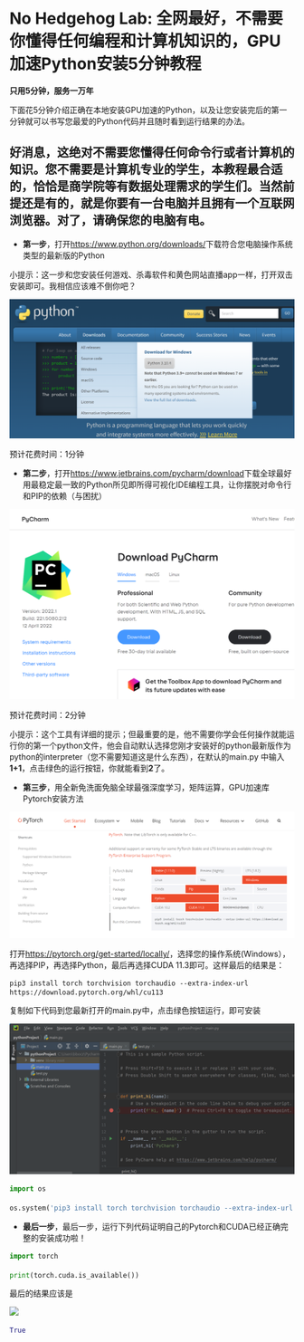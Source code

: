 # No Hedgehog Lab: 全网最好，不需要你懂得任何编程和计算机知识的，GPU 加速Python安装5分钟教程
**只用5分钟，服务一万年**

下面花5分钟介绍正确在本地安装GPU加速的Python，以及让您安装完后的第一分钟就可以书写您最爱的Python代码并且随时看到运行结果的办法。

## 好消息，这绝对不需要您懂得任何命令行或者计算机的知识。您不需要是计算机专业的学生，本教程最合适的，恰恰是商学院等有数据处理需求的学生们。当然前提还是有的，就是你要有一台电脑并且拥有一个互联网浏览器。对了，请确保您的电脑有电。

- **第一步**，打开<https://www.python.org/downloads/>下载符合您电脑操作系统类型的最新版的Python

小提示：这一步和您安装任何游戏、杀毒软件和黄色网站直播app一样，打开双击安装即可。我相信应该难不倒你吧？

![](imgs/Python下载.png)

预计花费时间：1分钟

- **第二步**，打开<https://www.jetbrains.com/pycharm/download>下载全球最好用最稳定最一致的Python所见即所得可视化IDE编程工具，让你摆脱对命令行和PIP的依赖（与困扰）

![](imgs/Pycharm下载.png)

预计花费时间：2分钟

小提示：这个工具有详细的提示；但最重要的是，他不需要你学会任何操作就能运行你的第一个python文件，他会自动默认选择您刚才安装好的python最新版作为python的interpreter（您不需要知道这是什么东西），在默认的main.py 中输入**1+1**，点击绿色的运行按钮，你就能看到**2**了。

- **第三步**，用全新免洗面免脑全球最强深度学习，矩阵运算，GPU加速库Pytorch安装方法

![](imgs/Pytorch下载.png)

打开<https://pytorch.org/get-started/locally/>，选择您的操作系统(Windows），再选择PIP，再选择Python，最后再选择CUDA 11.3即可。这样最后的结果是：

    pip3 install torch torchvision torchaudio --extra-index-url https://download.pytorch.org/whl/cu113

复制如下代码到您最新打开的main.py中，点击绿色按钮运行，即可安装

![](imgs/Pycharm代码.png)

```py
import os

os.system('pip3 install torch torchvision torchaudio --extra-index-url https://download.pytorch.org/whl/cu113')
```

- **最后一步**，最后一步，运行下列代码证明自己的Pytorch和CUDA已经正确完整的安装成功啦！

```py
import torch

print(torch.cuda.is_available())
```

最后的结果应该是

![](最终结果.png)

```py
True
```
